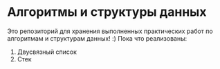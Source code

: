 # Алгоритмы и структуры данных

Это репозиторий для хранения выполненных практических работ по алгоритмам и структурам данных! :)
Пока что реализованы:
1. Двусвязный список
2. Стек
